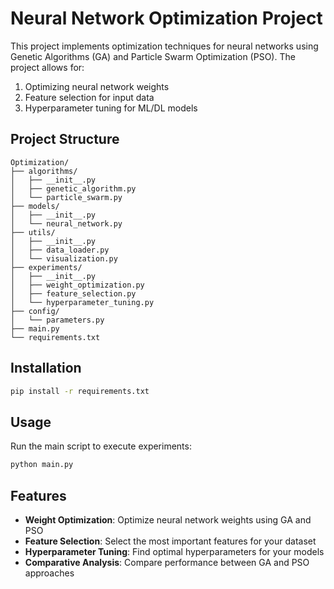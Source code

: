 # Neural Network Optimization Project

This project implements optimization techniques for neural networks using Genetic Algorithms (GA) and Particle Swarm Optimization (PSO). The project allows for:

1. Optimizing neural network weights
2. Feature selection for input data
3. Hyperparameter tuning for ML/DL models

## Project Structure

```
Optimization/
├── algorithms/
│   ├── __init__.py
│   ├── genetic_algorithm.py
│   └── particle_swarm.py
├── models/
│   ├── __init__.py
│   └── neural_network.py
├── utils/
│   ├── __init__.py
│   ├── data_loader.py
│   └── visualization.py
├── experiments/
│   ├── __init__.py
│   ├── weight_optimization.py
│   ├── feature_selection.py
│   └── hyperparameter_tuning.py
├── config/
│   └── parameters.py
├── main.py
└── requirements.txt
```

## Installation

```bash
pip install -r requirements.txt
```

## Usage

Run the main script to execute experiments:

```bash
python main.py
```

## Features

- **Weight Optimization**: Optimize neural network weights using GA and PSO
- **Feature Selection**: Select the most important features for your dataset
- **Hyperparameter Tuning**: Find optimal hyperparameters for your models
- **Comparative Analysis**: Compare performance between GA and PSO approaches
